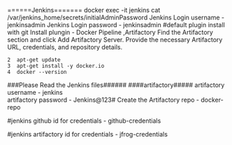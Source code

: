 
======Jenkins=======
docker exec -it jenkins cat /var/jenkins_home/secrets/initialAdminPassword
Jenkins Login username - jenkinsadmin 
Jenkins Login password - jenkinsadmin
#default plugin install with git
Install plungin - Docker Pipeline ,Artifactory
Find the Artifactory section and click Add Artifactory Server.
Provide the necessary Artifactory URL, credentials, and repository details.

    2  apt-get update
    3  apt-get install -y docker.io
    4  docker --version

###Please Read the Jenkins files######
####artifactory#####
 artifactory username - jenkins  
artifactory password - Jenkins@123#
Create the Artifactory repo - docker-repo


#jenkins github id  for credentials - github-credentials

#jenkins artifactory id  for credentials - jfrog-credentials